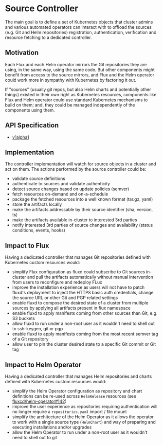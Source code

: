 # Source Controller

The main goal is to define a set of Kubernetes objects that cluster
admins and various automated operators can interact with to offload
the sources (e.g. Git and Helm repositories) registration, authentication,
verification and resource fetching to a dedicated controller.

## Motivation

Each Flux and each Helm operator mirrors the Git repositories they are
using, in the same way, using the same code. But other components
might benefit from access to the source mirrors, and Flux and the Helm
operator could work more in sympathy with Kubernetes by factoring it out.

If "sources" (usually git repos, but also Helm charts and potentially
other things) existed in their own right as Kubernetes resources,
components like Flux and Helm operator could use standard Kubernetes
mechanisms to build on them; and, they could be managed independently
of the components using them.

## API Specification

* [v1alpha1](v1alpha1/README.md)

## Implementation

The controller implementation will watch for source objects in a cluster and act on them.
The actions performed by the source controller could be:

* validate source definitions
* authenticate to sources and validate authenticity
* detect source changes based on update policies (semver)
* fetch resources on-demand and on-a-schedule
* package the fetched resources into a well known format (tar.gz, yaml)
* store the artifacts locally
* make the artifacts addressable by their source identifier (sha, version, ts)
* make the artifacts available in-cluster to interested 3rd parties
* notify interested 3rd parties of source changes and availability (status conditions, events, hooks)

## Impact to Flux

Having a dedicated controller that manages Git repositories defined with Kubernetes custom resources would:

* simplify Flux configuration as fluxd could subscribe to Git sources in-cluster and pull the artifacts
automatically without manual intervention from users to reconfigure and redeploy FLux
* improve the installation experience as users will not have to patch fluxd's deployment to inject
the HTTPS basic auth credentials, change the source URL or other Git and PGP related settings
* enable fluxd to compose the desired state of a cluster from multiple sources by applying all artifacts present in flux namespace
* enable fluxd to apply manifests coming from other sources than Git, e.g. S3 buckets
* allow fluxd to run under a non-root user as it wouldn't need to shell out to ssh-keygen, git or pgp 
* enable fluxd to apply manifests coming from the most recent semver tag of a Git repository
* allow user to pin the cluster desired state to a specific Git commit or Git tag

## Impact to Helm Operator

Having a dedicated controller that manages Helm repositories and charts defined with Kubernetes custom
resources would:

* simplify the Helm Operator configuration as repository and chart definitions can be re-used across
  `HelmRelease` resources (see [fluxcd/helm-operator#142](https://github.com/fluxcd/helm-operator/issues/142))
* improve the user experience as repositories requiring authentication will no longer require a
  `repositories.yaml` import / file mount
* simplify the architecture of the Helm Operator as it allows the operator to work with a single
  source type (`HelmChart`) and way of preparing and executing installations and/or upgrades
* allow the Helm Operator to run under a non-root user as it wouldn't need to shell out to git
